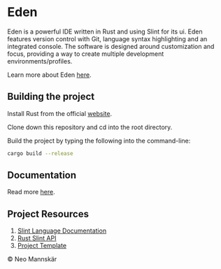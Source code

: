 # Eden

Eden is a powerful IDE written in Rust and using Slint for its ui. Eden features version control with Git, language syntax highlighting and an integrated console. The software is designed around customization and focus, providing a way to create multiple development environments/profiles.

Learn more about Eden [here](https://mannskar.com/eden.html).

## Building the project

Install Rust from the official [website](https://www.rust-lang.org/tools/install).

Clone down this repository and cd into the root directory.

Build the project by typing the following into the command-line:

```bash
cargo build --release
```

## Documentation

Read more [here](https://mannskar.com/eden/docs.html).

## Project Resources

1. [Slint Language Documentation](https://releases.slint.dev/1.7.2/docs/slint/)
2. [Rust Slint API](https://releases.slint.dev/1.7.2/docs/rust/slint/)
3. [Project Template](https://github.com/slint-ui/slint-rust-template)

<p>&copy; Neo Mannskär</p>
